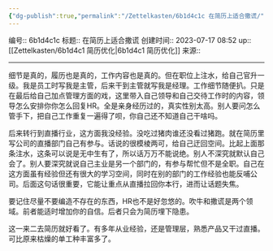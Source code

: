 ```yaml
---
{"dg-publish":true,"permalink":"/Zettelkasten/6b1d4c1c 在简历上适合撒谎/","dgPassFrontmatter":true}
---
```


编号:: 6b1d4c1c
标题:: 在简历上适合撒谎
创建时间:: 2023-07-17 08:52
up:: [[Zettelkasten/6b1d4c1 简历优化\|6b1d4c1 简历优化]]
来源:: 

---
细节是真的，履历也是真的，工作内容也是真的。但在职位上注水，给自己官升一级。我是员工时写我是主管，后来干到主管就写我是经理。工作细节随便扒。只是在最后给自己加点管理方面的戏，这里带入自己领导和自己交待工作时的内容，领导怎么安排你你怎么回复HR。全是亲身经历过的，真实性别太高。别人要问怎么管手下，把自己工作重复一遍得了呗，你自己还不知道自己干啥吗。

后来转行到直播行业，这方面我没经验。没吃过猪肉谁还没看过猪跑。就在简历里写公司的直播部门自己有参与。话说的很模棱两可，给自己迂回空间。比起上面那条注水，这条可以说是无中生有了，所以话万万不能说绝。别人不深究就默认自己会了。别人要深究就说自己主业是另一个部门的，有参与帮忙但不是全职。自己在这方面虽有经验但还有很大的学习空间，同时在别的部门的工作经验也能反哺公司。后面这句话很重要，它能让重点从直播拉回你本行，进而让话题失焦。

要记住尽量不要编造不存在的东西，HR也不是好忽悠的。吹牛和撒谎是两个领域。前者能适时增加你的自信。后者只会为简历埋下隐患。

这一来二去简历就好看了。有多年从业经验，还是管理层，熟悉产品又干过直播。可比原来枯燥的单工种丰富多了。
